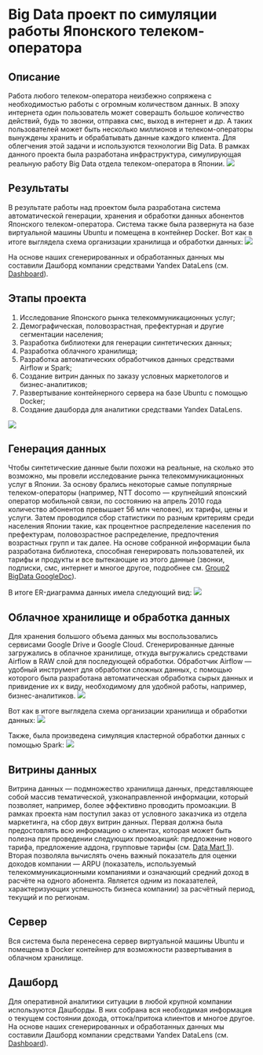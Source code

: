 # Big Data проект по симуляции работы Японского телеком-оператора
## Описание
Работа любого телеком-оператора неизбежно сопряжена с необходимостью работы с огромным количеством данных. В эпоху интернета один пользователь может соверашть большое количество действий, будь то звонки, отправка смс, выход в интернет и др. А таких пользователей может быть несколько миллионов и телеком-операторы вынуждены хранить и обрабатывать данные каждого клиента. Для облегчения этой задачи и используются технологии Big Data. В рамках данного проекта была разработана инфраструктура, симулирующая реальную работу Big Data отдела телеком-оператора в Японии.
<img src='https://vd-tv.ru/wp-content/uploads/2020/11/hjhgf.png'>

## Результаты
В результате работы над проектом была разработана система автоматической генерации, хранения и обработки данных абонентов Японского телеком-оператора. Система также была развернута на базе виртуальной машины Ubuntu и помещена в контейнер Docker. Вот как в итоге выглядела схема организации хранилища и обработки данных:
<img src='https://drive.google.com/uc?export=view&id=13cX0gwKxETAgbG32iI0ebMlIYt7bHnM3'>

На основе наших сгенерированных и обработанных данных мы составили Дашборд компании средствами Yandex DataLens (см. [Dashboard](https://datalens.yandex/8t46st33d95s0)).

## Этапы проекта
1. Исследование Японского рынка телекоммуникационных услуг;
2. Демографическая, половозрастная, префектурная и другие сегментации населения;
3. Разработка библиотеки для генерации синтетических данных;
4. Разработка облачного хранилища;
5. Разработка автоматических обработчиков данных средствами Airflow и Spark;
6. Создание витрин данных по заказу условных маркетологов и бизнес-аналитиков;
7. Развертывание контейнерного сервера на базе Ubuntu с помощью Docker;
8. Создание дашборда для аналитики средствами Yandex DataLens.
<img src='https://drive.google.com/uc?export=view&id=16ZM1VlM2PYUtkHqGLRcWXJaOzKXMcwN1'>

## Генерация данных
Чтобы синтетические данные были похожи на реальные, на сколько это возможно, мы провели исследование рынка телекоммуникационных услуг в Японии. За основу брались некоторые самые популярные телеком-операторы (например, NTT docomo — крупнейший японский оператор мобильной связи, по состоянию на апрель 2010 года количество абонентов превышает 56 млн человек), их тарифы, цены и услуги. Затем проводился сбор статистики по разным критериям среди населения Японии такие, как процентное распределение населения по префектурам, половозрастное распределение, предпочтения возрастных групп и так далее. На основе собранной информации была разработана библиотека, способная генерировать пользователей, их тарифы и продукты и все вытекающие из этого данные (звонки, подписки, смс, интернет и многое другое, подробнее см. [Group2 BigData GoogleDoc](https://docs.google.com/document/d/1wQDWgiQnZdVRrk51Ou_Jz6B7dNl30mfD6yzAJvGkbj0/edit?usp=sharing)).

В итоге ER-диаграмма данных имела следующий вид:
<img src='https://drive.google.com/uc?export=view&id=1sGPQC2IYy3uRYSO2BQAyMhrbbSX_-Rj6'>

## Облачное хранилище и обработка данных
Для хранения большого объема данных мы воспользовались сервисами Google Drive и Google Cloud. Сгенерированные данные загружались в облачное хранилище, откуда выгружались средствами Airflow в RAW слой для последующей обработки. Обработчик Airflow — удобный инструмент для обработки сложных данных, с помощью которого была разработана автоматическая обработка сырых данных и привидение их к виду, необходимому для удобной работы, например, бизнес-аналитиков.
<img src='https://drive.google.com/uc?export=view&id=1SMUUsi-qPLdxk_jSWzUy4U_xJ2A0DXs_'>

Вот как в итоге выглядела схема организации хранилища и обработки данных:
<img src='https://drive.google.com/uc?export=view&id=13cX0gwKxETAgbG32iI0ebMlIYt7bHnM3'>

Также, была произведена симуляция кластерной обработки данных с помощью Spark:
<img src='https://drive.google.com/uc?export=view&id=18GjWl4HW60MV571hH-GhiYaRIJe_Djx7'>

## Витрины данных
Витрина данных — подмножество хранилища данных, представляющее собой массив тематической, узконаправленной информации, который позволяет, например, более эффективно проводить промоакции. В рамках проекта нам поступил заказ от условного заказчика из отдела маркетинга, на сбор двух витрин данных. Первая должна была предостовлять всю информацию о клиентах, которая может быть полезна при проведении следующих промоакций: предложение нового тарифа, предложение аддона, групповые тарифы (см. [Data Mart 1](https://docs.google.com/spreadsheets/d/1orwBjO_rse6HZjRKZYSNGh601qPokFjrbJS4tSwMml8/edit?usp=sharing)). Вторая позволяла вычислять очень важный показатель для оценки доходов компании — ARPU (показатель, используемый телекоммуникационными компаниями и означающий средний доход в расчёте на одного абонента. Является одним из показателей, характеризующих успешность бизнеса компании) за расчётный период, текущий и по регионам.

## Сервер
Вся система была перенесена сервер виртуальной машины Ubuntu и помещена в Docker контейнер для возможности развертывания в облачном хранилище.

## Дашборд
Для оперативной аналитики ситуации в любой крупной компании используются Дашборды. В них собрана вся необходимая информация о текущем состоянии дохода, оттока/притока клиентов и многое другое. На основе наших сгенерированных и обработанных данных мы составили Дашборд компании средствами Yandex DataLens (см. [Dashboard](https://datalens.yandex/8t46st33d95s0)).
